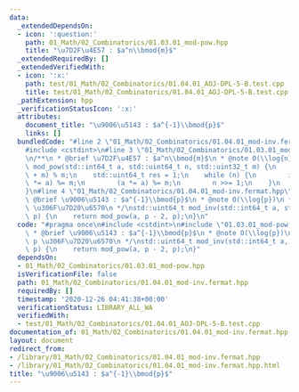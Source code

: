 ```yaml
---
data:
  _extendedDependsOn:
  - icon: ':question:'
    path: 01_Math/02_Combinatorics/01.03.01_mod-pow.hpp
    title: "\u7D2F\u4E57 : $a^n\\bmod{m}$"
  _extendedRequiredBy: []
  _extendedVerifiedWith:
  - icon: ':x:'
    path: test/01_Math/02_Combinatorics/01.04.01_AOJ-DPL-5-B.test.cpp
    title: test/01_Math/02_Combinatorics/01.04.01_AOJ-DPL-5-B.test.cpp
  _pathExtension: hpp
  _verificationStatusIcon: ':x:'
  attributes:
    document_title: "\u9006\u5143 : $a^{-1}\\bmod{p}$"
    links: []
  bundledCode: "#line 2 \"01_Math/02_Combinatorics/01.04.01_mod-inv.fermat.hpp\"\n\
    #include <cstdint>\n#line 3 \"01_Math/02_Combinatorics/01.03.01_mod-pow.hpp\"\n\
    \n/**\n * @brief \u7D2F\u4E57 : $a^n\\bmod{m}$\n * @note O(\\log{n})\n */\nstd::uint32_t\
    \ mod_pow(std::int64_t a, std::uint64_t n, std::uint32_t m) {\n    a = (a % m\
    \ + m) % m;\n    std::uint64_t res = 1;\n    while (n) {\n        if (n & 1) (res\
    \ *= a) %= m;\n        (a *= a) %= m;\n        n >>= 1;\n    }\n    return (std::uint32_t)res;\n\
    }\n#line 4 \"01_Math/02_Combinatorics/01.04.01_mod-inv.fermat.hpp\"\n\n/**\n *\
    \ @brief \u9006\u5143 : $a^{-1}\\bmod{p}$\n * @note O(\\log{p})\n * @warning p\
    \ \u306F\u7D20\u6570\n */\nstd::uint64_t mod_inv(std::int64_t a, std::uint32_t\
    \ p) {\n    return mod_pow(a, p - 2, p);\n}\n"
  code: "#pragma once\n#include <cstdint>\n#include \"01.03.01_mod-pow.hpp\"\n\n/**\n\
    \ * @brief \u9006\u5143 : $a^{-1}\\bmod{p}$\n * @note O(\\log{p})\n * @warning\
    \ p \u306F\u7D20\u6570\n */\nstd::uint64_t mod_inv(std::int64_t a, std::uint32_t\
    \ p) {\n    return mod_pow(a, p - 2, p);\n}"
  dependsOn:
  - 01_Math/02_Combinatorics/01.03.01_mod-pow.hpp
  isVerificationFile: false
  path: 01_Math/02_Combinatorics/01.04.01_mod-inv.fermat.hpp
  requiredBy: []
  timestamp: '2020-12-26 04:41:38+00:00'
  verificationStatus: LIBRARY_ALL_WA
  verifiedWith:
  - test/01_Math/02_Combinatorics/01.04.01_AOJ-DPL-5-B.test.cpp
documentation_of: 01_Math/02_Combinatorics/01.04.01_mod-inv.fermat.hpp
layout: document
redirect_from:
- /library/01_Math/02_Combinatorics/01.04.01_mod-inv.fermat.hpp
- /library/01_Math/02_Combinatorics/01.04.01_mod-inv.fermat.hpp.html
title: "\u9006\u5143 : $a^{-1}\\bmod{p}$"
---
```


